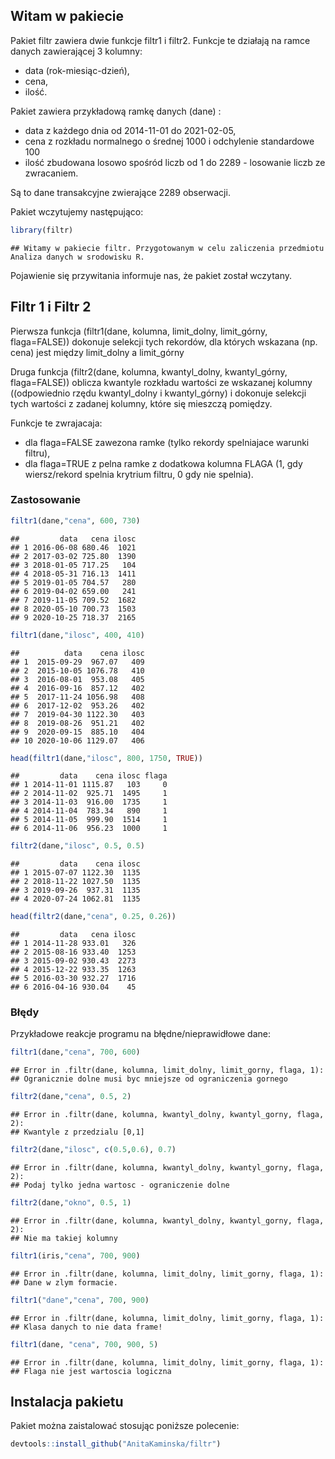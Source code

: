 Witam w pakiecie 
----------------

Pakiet filtr zawiera dwie funkcje filtr1 i filtr2. Funkcje te działają na ramce
danych zawierającej 3 kolumny:
- data (rok-miesiąc-dzień),
- cena,
- ilość.

Pakiet zawiera przykładową ramkę danych (dane) :
- data z każdego dnia od 2014-11-01 do 2021-02-05,
- cena z rozkładu normalnego o średnej 1000 i odchylenie standardowe 100
- ilość zbudowana losowo spośród liczb od 1 do 2289 - losowanie liczb ze zwracaniem.

Są to dane transakcyjne zwierające 2289 obserwacji.

Pakiet wczytujemy następująco:

``` r
library(filtr)
```

    ## Witamy w pakiecie filtr. Przygotowanym w celu zaliczenia przedmiotu Analiza danych w srodowisku R.

Pojawienie się przywitania informuje nas, że pakiet został wczytany.

Filtr 1 i Filtr 2
-----------------

Pierwsza funkcja  (filtr1(dane, kolumna, limit_dolny, limit_górny, flaga=FALSE)) 
dokonuje selekcji tych rekordów, dla których wskazana (np. cena)
 jest między limit_dolny a limit_górny

Druga funkcja  (filtr2(dane, kolumna, kwantyl_dolny, kwantyl_górny, flaga=FALSE)) 
oblicza kwantyle rozkładu wartości ze wskazanej kolumny
((odpowiednio rzędu kwantyl_dolny i kwantyl_górny) i dokonuje selekcji tych wartości z zadanej
kolumny, które się mieszczą pomiędzy.

Funkcje te zwrajacaja:
- dla flaga=FALSE zawezona ramke (tylko rekordy spelniajace warunki filtru),
- dla flaga=TRUE z pelna ramke z dodatkowa kolumna FLAGA (1, gdy wiersz/rekord spelnia krytrium
filtru, 0 gdy nie spelnia).
### Zastosowanie

<!-- Ceny od 600 do 730 zł:  -->

``` r
filtr1(dane,"cena", 600, 730)
```

    ##         data   cena ilosc
    ## 1 2016-06-08 680.46  1021
    ## 2 2017-03-02 725.80  1390
    ## 3 2018-01-05 717.25   104
    ## 4 2018-05-31 716.13  1411
    ## 5 2019-01-05 704.57   280
    ## 6 2019-04-02 659.00   241
    ## 7 2019-11-05 709.52  1682
    ## 8 2020-05-10 700.73  1503
    ## 9 2020-10-25 718.37  2165

<!-- Ilość od 400 do 410 sztuk: -->

``` r
filtr1(dane,"ilosc", 400, 410)
```

    ##          data    cena ilosc
    ## 1  2015-09-29  967.07   409
    ## 2  2015-10-05 1076.78   410
    ## 3  2016-08-01  953.08   405
    ## 4  2016-09-16  857.12   402
    ## 5  2017-11-24 1056.98   408
    ## 6  2017-12-02  953.26   402
    ## 7  2019-04-30 1122.30   403
    ## 8  2019-08-26  951.21   402
    ## 9  2020-09-15  885.10   404
    ## 10 2020-10-06 1129.07   406

<!-- Gdy \texttt{flaga} jest ustawiona na TRUE: -->

``` r
head(filtr1(dane,"ilosc", 800, 1750, TRUE))
```

    ##         data    cena ilosc flaga
    ## 1 2014-11-01 1115.87   103     0
    ## 2 2014-11-02  925.71  1495     1
    ## 3 2014-11-03  916.00  1735     1
    ## 4 2014-11-04  783.34   890     1
    ## 5 2014-11-05  999.90  1514     1
    ## 6 2014-11-06  956.23  1000     1

<!-- Mediana (kwantyl= 0.5) ilości wynosi 1135: -->

``` r
filtr2(dane,"ilosc", 0.5, 0.5)
```

    ##         data    cena ilosc
    ## 1 2015-07-07 1122.30  1135
    ## 2 2018-11-22 1027.50  1135
    ## 3 2019-09-26  937.31  1135
    ## 4 2020-07-24 1062.81  1135

<!-- Cena od kawantyla 0.25 do kwantyla 0.26: -->

``` r
head(filtr2(dane,"cena", 0.25, 0.26))
```

    ##         data   cena ilosc
    ## 1 2014-11-28 933.01   326
    ## 2 2015-08-16 933.40  1253
    ## 3 2015-09-02 930.43  2273
    ## 4 2015-12-22 933.35  1263
    ## 5 2016-03-30 932.27  1716
    ## 6 2016-04-16 930.04    45

### Błędy

Przykładowe reakcje programu na błędne/nieprawidłowe dane:

``` r
filtr1(dane,"cena", 700, 600)
```

    ## Error in .filtr(dane, kolumna, limit_dolny, limit_gorny, flaga, 1): 
    ## Ogranicznie dolne musi byc mniejsze od ograniczenia gornego

``` r
filtr2(dane,"cena", 0.5, 2)
```

    ## Error in .filtr(dane, kolumna, kwantyl_dolny, kwantyl_gorny, flaga, 2): 
    ## Kwantyle z przedzialu [0,1]

``` r
filtr2(dane,"ilosc", c(0.5,0.6), 0.7)
```

    ## Error in .filtr(dane, kolumna, kwantyl_dolny, kwantyl_gorny, flaga, 2): 
    ## Podaj tylko jedna wartosc - ograniczenie dolne

``` r
filtr2(dane,"okno", 0.5, 1)
```

    ## Error in .filtr(dane, kolumna, kwantyl_dolny, kwantyl_gorny, flaga, 2): 
    ## Nie ma takiej kolumny

``` r
filtr1(iris,"cena", 700, 900)
```

    ## Error in .filtr(dane, kolumna, limit_dolny, limit_gorny, flaga, 1): 
    ## Dane w zlym formacie.

``` r
filtr1("dane","cena", 700, 900)
```

    ## Error in .filtr(dane, kolumna, limit_dolny, limit_gorny, flaga, 1): 
    ## Klasa danych to nie data frame!

``` r
filtr1(dane, "cena", 700, 900, 5)
```

    ## Error in .filtr(dane, kolumna, limit_dolny, limit_gorny, flaga, 1): 
    ## Flaga nie jest wartoscia logiczna

Instalacja pakietu
------------------

Pakiet można zaistalować stosując poniższe polecenie:

``` r
devtools::install_github("AnitaKaminska/filtr")
```
